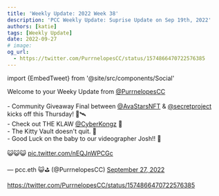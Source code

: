```yaml
---
title: 'Weekly Update: 2022 Week 38'
description: 'PCC Weekly Update: Suprise Update on Sep 19th, 2022'
authors: [katie]
tags: [Weekly Update]
date: 2022-09-27
# image:
og_url:
  - https://twitter.com/PurrnelopesCC/status/1574866470722576385
---
```


import {EmbedTweet} from '@site/src/components/Social'

<EmbedTweet>
  <p lang="en" dir="ltr">
    Welcome to your Weeky Update from
    <a href="https://twitter.com/PurrnelopesCC?ref_src=twsrc%5Etfw"
      >@PurrnelopesCC</a
    >
    <br /><br />- Community Giveaway Final between
    <a href="https://twitter.com/AvaStarsNFT?ref_src=twsrc%5Etfw"
      >@AvaStarsNFT</a
    >
    &amp;
    <a href="https://twitter.com/secretproject?ref_src=twsrc%5Etfw"
      >@secretproject</a
    >
    kicks off this Thursday! 🤫🛰️<br />- Check out THE KLAW
    <a href="https://twitter.com/CyberKongz?ref_src=twsrc%5Etfw">@CyberKongz</a>
    🍌<br />- The Kitty Vault doesn&#39;t quit. 🏦<br />- Good Luck on the baby
    to our videographer Josh!! 🍼<br /><br />😺😺😺
    <a href="https://t.co/nEQJnWPCGc">pic.twitter.com/nEQJnWPCGc</a>
  </p>
  &mdash; pcc.eth 😺⛳️ (@PurrnelopesCC)
  <a
    href="https://twitter.com/PurrnelopesCC/status/1574866470722576385?ref_src=twsrc%5Etfw"
    >September 27, 2022</a
  >
</EmbedTweet>

<!--truncate-->

https://twitter.com/PurrnelopesCC/status/1574866470722576385
